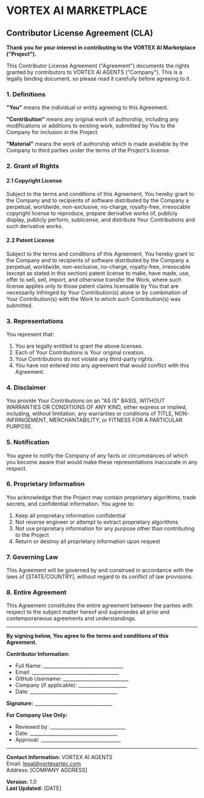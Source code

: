 # VORTEX AI MARKETPLACE
## Contributor License Agreement (CLA)

**Thank you for your interest in contributing to the VORTEX AI Marketplace ("Project").**

This Contributor License Agreement ("Agreement") documents the rights granted by contributors to VORTEX AI AGENTS ("Company"). This is a legally binding document, so please read it carefully before agreeing to it.

### 1. Definitions

**"You"** means the individual or entity agreeing to this Agreement.

**"Contribution"** means any original work of authorship, including any modifications or additions to existing work, submitted by You to the Company for inclusion in the Project.

**"Material"** means the work of authorship which is made available by the Company to third parties under the terms of the Project's license.

### 2. Grant of Rights

#### 2.1 Copyright License
Subject to the terms and conditions of this Agreement, You hereby grant to the Company and to recipients of software distributed by the Company a perpetual, worldwide, non-exclusive, no-charge, royalty-free, irrevocable copyright license to reproduce, prepare derivative works of, publicly display, publicly perform, sublicense, and distribute Your Contributions and such derivative works.

#### 2.2 Patent License
Subject to the terms and conditions of this Agreement, You hereby grant to the Company and to recipients of software distributed by the Company a perpetual, worldwide, non-exclusive, no-charge, royalty-free, irrevocable (except as stated in this section) patent license to make, have made, use, offer to sell, sell, import, and otherwise transfer the Work, where such license applies only to those patent claims licensable by You that are necessarily infringed by Your Contribution(s) alone or by combination of Your Contribution(s) with the Work to which such Contribution(s) was submitted.

### 3. Representations

You represent that:

1. You are legally entitled to grant the above licenses.
2. Each of Your Contributions is Your original creation.
3. Your Contributions do not violate any third-party rights.
4. You have not entered into any agreement that would conflict with this Agreement.

### 4. Disclaimer

You provide Your Contributions on an "AS IS" BASIS, WITHOUT WARRANTIES OR CONDITIONS OF ANY KIND, either express or implied, including, without limitation, any warranties or conditions of TITLE, NON-INFRINGEMENT, MERCHANTABILITY, or FITNESS FOR A PARTICULAR PURPOSE.

### 5. Notification

You agree to notify the Company of any facts or circumstances of which you become aware that would make these representations inaccurate in any respect.

### 6. Proprietary Information

You acknowledge that the Project may contain proprietary algorithms, trade secrets, and confidential information. You agree to:

1. Keep all proprietary information confidential
2. Not reverse engineer or attempt to extract proprietary algorithms
3. Not use proprietary information for any purpose other than contributing to the Project
4. Return or destroy all proprietary information upon request

### 7. Governing Law

This Agreement will be governed by and construed in accordance with the laws of [STATE/COUNTRY], without regard to its conflict of law provisions.

### 8. Entire Agreement

This Agreement constitutes the entire agreement between the parties with respect to the subject matter hereof and supersedes all prior and contemporaneous agreements and understandings.

---

**By signing below, You agree to the terms and conditions of this Agreement.**

**Contributor Information:**
- Full Name: _________________________________
- Email: ____________________________________
- GitHub Username: ___________________________
- Company (if applicable): ____________________
- Date: ____________________________________

**Signature:** ________________________________

**For Company Use Only:**
- Reviewed by: _______________________________
- Date: ____________________________________
- Approval: _________________________________

---

**Contact Information:**
VORTEX AI AGENTS  
Email: legal@vortexartec.com  
Address: [COMPANY ADDRESS]

**Version:** 1.0  
**Last Updated:** [DATE] 